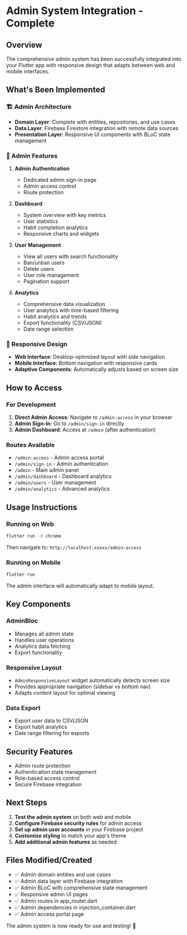# Admin System Integration - Complete

## Overview
The comprehensive admin system has been successfully integrated into your Flutter app with responsive design that adapts between web and mobile interfaces.

## What's Been Implemented

### 🏗️ Admin Architecture
- **Domain Layer**: Complete with entities, repositories, and use cases
- **Data Layer**: Firebase Firestore integration with remote data sources
- **Presentation Layer**: Responsive UI components with BLoC state management

### 📱 Admin Features
1. **Admin Authentication**
   - Dedicated admin sign-in page
   - Admin access control
   - Route protection

2. **Dashboard**
   - System overview with key metrics
   - User statistics
   - Habit completion analytics
   - Responsive charts and widgets

3. **User Management**
   - View all users with search functionality
   - Ban/unban users
   - Delete users
   - User role management
   - Pagination support

4. **Analytics**
   - Comprehensive data visualization
   - User analytics with time-based filtering
   - Habit analytics and trends
   - Export functionality (CSV/JSON)
   - Date range selection

### 🎨 Responsive Design
- **Web Interface**: Desktop-optimized layout with side navigation
- **Mobile Interface**: Bottom navigation with responsive cards
- **Adaptive Components**: Automatically adjusts based on screen size

## How to Access

### For Development
1. **Direct Admin Access**: Navigate to `/admin-access` in your browser
2. **Admin Sign-In**: Go to `/admin/sign-in` directly
3. **Admin Dashboard**: Access at `/admin` (after authentication)

### Routes Available
- `/admin-access` - Admin access portal
- `/admin/sign-in` - Admin authentication
- `/admin` - Main admin panel
- `/admin/dashboard` - Dashboard analytics
- `/admin/users` - User management
- `/admin/analytics` - Advanced analytics

## Usage Instructions

### Running on Web
```bash
flutter run -d chrome
```
Then navigate to: `http://localhost:xxxxx/admin-access`

### Running on Mobile
```bash
flutter run
```
The admin interface will automatically adapt to mobile layout.

## Key Components

### AdminBloc
- Manages all admin state
- Handles user operations
- Analytics data fetching
- Export functionality

### Responsive Layout
- `AdminResponsiveLayout` widget automatically detects screen size
- Provides appropriate navigation (sidebar vs bottom nav)
- Adapts content layout for optimal viewing

### Data Export
- Export user data to CSV/JSON
- Export habit analytics
- Date range filtering for exports

## Security Features
- Admin route protection
- Authentication state management
- Role-based access control
- Secure Firebase integration

## Next Steps
1. **Test the admin system** on both web and mobile
2. **Configure Firebase security rules** for admin access
3. **Set up admin user accounts** in your Firebase project
4. **Customize styling** to match your app's theme
5. **Add additional admin features** as needed

## Files Modified/Created
- ✅ Admin domain entities and use cases
- ✅ Admin data layer with Firebase integration
- ✅ Admin BLoC with comprehensive state management
- ✅ Responsive admin UI pages
- ✅ Admin routes in app_router.dart
- ✅ Admin dependencies in injection_container.dart
- ✅ Admin access portal page

The admin system is now ready for use and testing! 🎉
